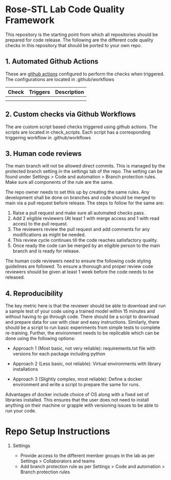 # Rose-STL Lab Code Quality Framework

This repository is the starting point from which all repositories should be prepared for code release. The following are the different code quality checks in this repository that should be ported to your own repo.

## 1. Automated Github Actions

These are [github actions](https://github.com/features/actions) configured to perform the checks when triggered. The configurations are located in .github/workflows

| Check     | Triggers  | Description   |
| ---       | ---       | ---           |
|           |           |               |
|           |           |               |

## 2. Custom checks via Github Workflows

The are custom script based checks triggered using github actions. The scripts are located in check_scripts. Each script has a corresponding triggering workflow in .github/workflows

## 3. Human code reviews

The main branch will not be allowed direct commits. This is managed by the protected branch setting in the settings tab of the repo. The setting can be found under Settings > Code and automation > Branch protection rules. Make sure all components of the rule are the same.


The repo owner needs to set this up by creating the same rules. Any development shall be done on branches and code should be merged to main via a pull request before release. The steps to follow for the same are:

1. Raise a pull request and make sure all automated checks pass.
2. Add 2 eligible reviewers (At least 1 with merge access and 1 with read acces) to the pull request.
3. The reviewers review the pull request and add comments for any modifications as might be needed.
4. This review cycle continues till the code reaches satisfactory quality.
5. Once ready the code can be merged by an eligible person to the main branch and is ready for release.

The human code reviewers need to ensure the following code styling guidelines are followed. To ensure a thorough and proper review code reviewers should be given at least 1 week before the code needs to be released.

## 4. Reproducibility

The key metric here is that the reviewer should be able to download and run a sample test of your code using a trained model within 15 minutes and without having to go through code. There should be a script to download and prepare data for use with clear and easy instructions. Similarly, there should be a script to run basic experiments from simple tests to complete re-training. Further, the environment needs to be replicable which can be done using the following options:

- Approach 1 (Most basic, not very reliable): requirements.txt file with versions for each package including python

- Approach 2 (Less basic, not reliable): Virtual environments with library installations 

- Approach 3 (Slightly complex, most reliable): Define a docker environment and write a script to prepare the same for runs.

Advantages of docker include choice of OS along with a fixed set of libraries installed. This ensures that the user does not need to install anything on their machine or grapple with versioning issues to be able to run your code.

# Repo Setup Instructions

1. Settings

    - Provide access to the different member groups in the lab as per Settings > Collaborators and teams
    - Add branch protection rule as per Settings > Code and automation > Branch protection rules
